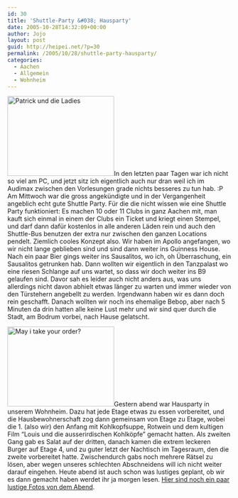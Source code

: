 ```yaml
---
id: 30
title: 'Shuttle-Party &#038; Hausparty'
date: 2005-10-28T14:32:09+00:00
author: Jojo
layout: post
guid: http://heipei.net/?p=30
permalink: /2005/10/28/shuttle-party-hausparty/
categories:
  - Aachen
  - Allgemein
  - Wohnheim
---
```

[<img src="https://static.flickr.com/30/56851607_24e3043af9_m.jpg" width="240" height="180" alt="Patrick und die Ladies" class="alignleft" />](http://flickr.com/photos/heipei/tags/shuttle/ "Photo Sharing")In den letzten paar Tagen war ich nicht so viel am PC, und jetzt sitz ich eigentlich auch nur dran weil ich im Audimax zwischen den Vorlesungen grade nichts besseres zu tun hab. :P Am Mittwoch war die gross angekündigte und in der Vergangenheit angeblich echt gute Shuttle Party. Für die die nicht wissen wie eine Shuttle Party funktioniert: Es machen 10 oder 11 Clubs in ganz Aachen mit, man kauft sich einmal in einem der Clubs ein Ticket und kriegt einen Stempel, und darf dann dafür kostenlos in alle anderen Läden rein und auch den Shuttle-Bus benutzen der extra nur zwischen den ganzen Locations pendelt. Ziemlich cooles Konzept also. Wir haben im Apollo angefangen, wo wir nicht lange geblieben sind und sind dann weiter ins Guinness House. Nach ein paar Bier gings weiter ins Sausalitos, wo ich, oh Überraschung, ein Sausalitos getrunken hab. Dann wollten wir eigentlich in den Tanzpalast wo eine riesen Schlange auf uns wartet, so dass wir doch weiter ins B9 gelaufen sind. Davor sah es leider auch nicht anders aus, was uns allerdings nicht davon abhielt etwas länger zu warten und immer wieder von den Türstehern angebellt zu werden. Irgendwann haben wir es dann doch rein geschafft. Danach wollten wir noch ins ehemalige Bebop, aber nach 5 Minuten da drin hatten alle keine Lust mehr und wir sind quer durch die Stadt, am Bodrum vorbei, nach Hause gelatscht.
  
[<img src="https://static.flickr.com/27/56851768_e41e5a198a_m.jpg" width="240" height="180" alt="May i take your order?"  class="alignleft" />](http://flickr.com/photos/heipei/archives/date-taken/2005/10/27/detail/ "Photo Sharing")Gestern abend war Hausparty in unserem Wohnheim. Dazu hat jede Etage etwas zu essen vorbereitet, und die Hausbewohnerschaft zog dann gemeinsam von Etage zu Etage, wobei die 1. (also wir) den Anfang mit Kohlkopfsuppe, Rotwein und dem kultigen Film &#8220;Louis und die ausserirdischen Kohlköpfe&#8221; gemacht hatten. Als zweiten Gang gab es Salat auf der dritten, danach kamen die extrem leckeren Burger auf Etage 4, und zu guter letzt der Nachtisch im Tagesraum, den die zweite vorbereitet hatte. Zwischendurch gabs noch mehrere Rätsel zu lösen, aber wegen unseres schlechten Abschneidens will ich nicht weiter darauf eingehen. Heute abend ist auch schon was lustiges geplant, ob wir es dann gemacht haben werdet ihr ja morgen lesen. [Hier sind noch ein paar lustige Fotos von dem Abend](http://flickr.com/photos/heipei/archives/date-taken/2005/10/27/detail/).